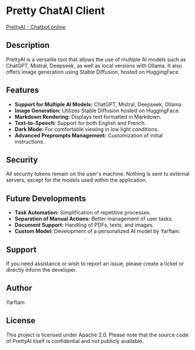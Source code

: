 # Pretty ChatAI Client

[PrettyAI - Chatbot online](https://yarflam.github.io/prettyai/)

## Description

PrettyAI is a versatile tool that allows the use of multiple AI models such as ChatGPT, Mistral, Deepseek, as well as local versions with Ollama. It also offers image generation using Stable Diffusion, hosted on HuggingFace.

## Features

- **Support for Multiple AI Models:** ChatGPT, Mistral, Deepseek, Ollama.
- **Image Generation:** Utilizes Stable Diffusion hosted on HuggingFace.
- **Markdown Rendering:** Displays text formatted in Markdown.
- **Text-to-Speech:** Support for both English and French.
- **Dark Mode:** For comfortable viewing in low light conditions.
- **Advanced Preprompts Management:** Customization of initial instructions.

## Security

All security tokens remain on the user's machine. Nothing is sent to external servers, except for the models used within the application.

## Future Developments

- **Task Automation:** Simplification of repetitive processes.
- **Separation of Manual Actions:** Better management of user tasks.
- **Document Support:** Handling of PDFs, texts, and images.
- **Custom Model:** Development of a personalized AI model by Yarflam.

## Support

If you need assistance or wish to report an issue, please create a ticket or directly inform the developer.

## Author

Yarflam

## License

This project is licensed under Apache 2.0. Please note that the source code of PrettyAI itself is confidential and not publicly available.
